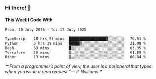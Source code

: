 ### Hi there! 👋

#### This Week I Code With
<!--START_SECTION:waka-->

```txt
From: 10 July 2025 - To: 17 July 2025

TypeScript   18 hrs 56 mins  █████████████████▓░░░░░░░   70.51 %
Python       5 hrs 39 mins   █████▒░░░░░░░░░░░░░░░░░░░   21.08 %
Bash         53 mins         █░░░░░░░░░░░░░░░░░░░░░░░░   03.35 %
Terraform    30 mins         ▒░░░░░░░░░░░░░░░░░░░░░░░░   01.88 %
Other        13 mins         ▒░░░░░░░░░░░░░░░░░░░░░░░░   00.84 %
```

<!--END_SECTION:waka-->

<!--STARTS_HERE_QUOTE_README-->
<i>❝“From a programmer’s point of view, the user is a peripheral that types when you issue a read request.”— P. Williams   ❞</i>
<!--ENDS_HERE_QUOTE_README-->
